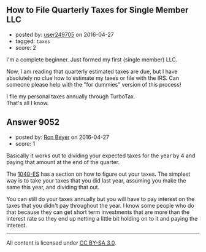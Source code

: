 ## How to File Quarterly Taxes for Single Member LLC

- posted by: [user249705](https://stackexchange.com/users/4043167/user249705) on 2016-04-27
- tagged: `taxes`
- score: 2

I'm a complete beginner. Just formed my first (single member) LLC. 

Now, I am reading that quarterly estimated taxes are due, but I have absolutely no clue how to estimate my taxes or file with the IRS. Can someone please help with the "for dummies" version of this process!

I file my personal taxes annually through TurboTax.<br /> 
That's all I know.



## Answer 9052

- posted by: [Ron Beyer](https://stackexchange.com/users/6154727/ron-beyer) on 2016-04-27
- score: 1

Basically it works out to dividing your expected taxes for the year by 4 and paying that amount at the end of the quarter. 

The [1040-ES](https://www.irs.gov/pub/irs-pdf/f1040es.pdf) has a section on how to figure out your taxes. The simplest way is to take your taxes that you did last year, assuming you make the same this year, and dividing that out. 

You can still do your taxes annually but you will have to pay interest on the taxes that you didn't pay throughout the year. I know some people who do that because they can get short term investments that are more than the interest rate so they end up netting a little bit holding on to it and paying the interest.



---

All content is licensed under [CC BY-SA 3.0](https://creativecommons.org/licenses/by-sa/3.0/).
